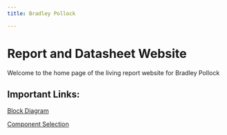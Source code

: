 ```yaml
---
title: Bradley Pollock

---
```


# Report and Datasheet Website

Welcome to the home page of the living report website for Bradley Pollock

## Important Links:

[Block Diagram](https://bradpollock.github.io/Block-Diagram/)

[Component Selection](https://bradpollock.github.io/Component-Selection) 


